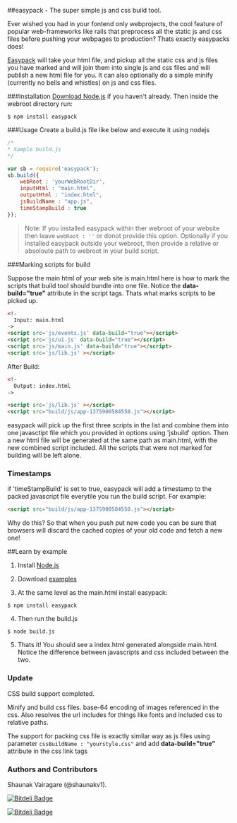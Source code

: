##easypack - The super simple js and css build tool.

Ever wished you had in your fontend only webprojects, the cool feature of popular web-frameworks like rails that 
preprocess all the static js and css files before pushing your webpages to production? Thats exactly easypacks does! 

[Easypack](http://shaunakv1.github.io/easypack/) will take your html file, and pickup all the static css and js files you have marked and will join them into single js and css files and will publish a new html file for you. It can also optionally do a simple minify (currently no bells and whistles) on js and css files. 

###Installation 
[Download Node.js](http://nodejs.org/download/) if you haven't already. Then inside the webroot directory run:
```
$ npm install easypack
```


###Usage
Create a build.js file like below and execute it using nodejs
```js
/*
* Sample build.js
*/

var sb = require('easypack');
sb.build({
  	webRoot : 'yourWebRootDir',
	inputHtml : "main.html",  
	outputHtml : "index.html",
	jsBuildName : "app.js",
	timeStampBuild : true
});
```
> Note: If you installed easypack within ther webroot of your website then leave ``` webRoot : '' ``` or donot provide this option. Optionally
if you installed easypack outside your webroot, then provide a relative or absoloute path to webroot in your build script.

###Marking scripts for build

Suppose the main html of your web site is main.html here is how to mark the scripts that build tool should bundle into one file.
Notice the **data-build="true"** attribute in the script tags. Thats what marks scripts to be picked up. 

```html
<!-
  Input: main.html
->
<script src='js/events.js' data-build="true"></script>
<script src='js/ui.js' data-build="true"></script>
<script src='js/main.js' data-build="true"></script>
<script src='js/lib.js' ></script>

```
After Build:

```html
<!-
  Output: index.html
->

<script src='js/lib.js' ></script>
<script src="build/js/app-1375900584550.js"></script>

```

easypack will pick up the first three scripts in the list and combine them into one javasctipt file which you provided in options using 'jsbuild' option.
Then a new html file will be generated at the same path as main.html, with the new combined script included. All the scripts that were not marked for building will be left alone.

### Timestamps
if 'timeStampBuild' is set to true, easypack will add a timestamp to the packed javascript file everytile you run the build script.
For example:

```html
<script src="build/js/app-1375900584550.js"></script>
```
Why do this? So that when you push put new code you can be sure that browsers will discard the cached copies of your old code and fetch a new one! 

##Learn by example

1. Install [Node.js](http://nodejs.org/download/)

2. Download [examples](https://github.com/shaunakv1/easypack/archive/examples.zip)

3. At the same level as the main.html install easypack:
```
$ npm install easypack 
```

4. Then run the build.js 
```
$ node build.js
```

5. Thats it! You should see a index.html generated alongside main.html. Notice the difference between javascripts and css included between the two. 



### Update

CSS build support completed. 

Minify and build css files. base-64 encoding of images referenced in the css. Also resolves the url includes for things like fonts and included css to relative paths. 

The support for packing css file is exactly similar way as js files using parameter ```cssBuildName : "yourstyle.css"``` 
and add **data-build="true"** attribute in the css link tags






### Authors and Contributors
Shaunak Vairagare (@shaunakv1).


[![Bitdeli Badge](https://d2weczhvl823v0.cloudfront.net/shaunakv1/easypack/trend.png)](https://bitdeli.com/free "Bitdeli Badge")



[![Bitdeli Badge](https://d2weczhvl823v0.cloudfront.net/shaunakv1/easypack/trend.png)](https://bitdeli.com/free "Bitdeli Badge")

